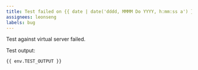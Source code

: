```yaml
---
title: Test failed on {{ date | date('dddd, MMMM Do YYYY, h:mm:ss a') }}
assignees: leonseng
labels: bug
---
```


Test against virtual server failed.

Test output:
```
{{ env.TEST_OUTPUT }}
```
